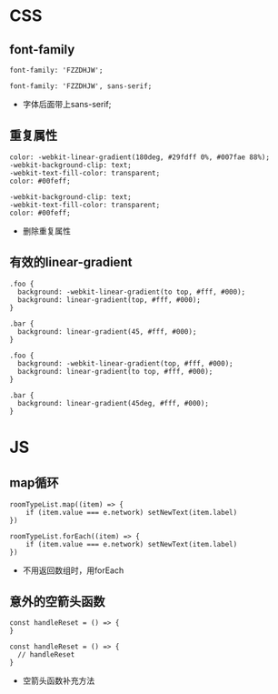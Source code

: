 # CSS
## font-family
```
font-family: 'FZZDHJW';
```

```
font-family: 'FZZDHJW', sans-serif;
```
- 字体后面带上sans-serif;

## 重复属性

```
color: -webkit-linear-gradient(180deg, #29fdff 0%, #007fae 88%);
-webkit-background-clip: text;
-webkit-text-fill-color: transparent;
color: #00feff;
```
```
-webkit-background-clip: text;
-webkit-text-fill-color: transparent;
color: #00feff;
```
- 删除重复属性

## 有效的linear-gradient
```
.foo {
  background: -webkit-linear-gradient(to top, #fff, #000);
  background: linear-gradient(top, #fff, #000);
}

.bar {
  background: linear-gradient(45, #fff, #000);
}
```
```
.foo {
  background: -webkit-linear-gradient(top, #fff, #000);
  background: linear-gradient(to top, #fff, #000);
}

.bar {
  background: linear-gradient(45deg, #fff, #000);
}
```

# JS
## map循环
```
roomTypeList.map((item) => {
    if (item.value === e.network) setNewText(item.label)
})
```
```
roomTypeList.forEach((item) => {
    if (item.value === e.network) setNewText(item.label)
})
```
- 不用返回数组时，用forEach

## 意外的空箭头函数
```
const handleReset = () => {
}
```
```
const handleReset = () => {
  // handleReset
}
```
- 空箭头函数补充方法
